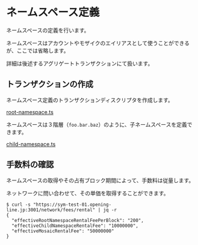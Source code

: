 # ネームスペース定義

ネームスペースの定義を行います。

ネームスペースはアカウントやモザイクのエイリアスとして使うことができるが、ここでは省略します。

詳細は後述するアグリゲートトランザクションにて扱います。


## トランザクションの作成

ネームスペース定義のトランザクションディスクリプタを作成します。

[root-namespace.ts](./root-namespace.ts)

ネームスペースは３階層（`foo.bar.baz`）のように、子ネームスペースを定義できます。

[child-namespace.ts](./child-namespace.ts)


## 手数料の確認

ネームスペースの取得やその占有ブロック期間によって、手数料は従量します。

ネットワークに問い合わせて、その単価を取得することができます。

```shell
$ curl -s "https://sym-test-01.opening-line.jp:3001/network/fees/rental" | jq -r
{
  "effectiveRootNamespaceRentalFeePerBlock": "200",
  "effectiveChildNamespaceRentalFee": "10000000",
  "effectiveMosaicRentalFee": "50000000"
}
```

